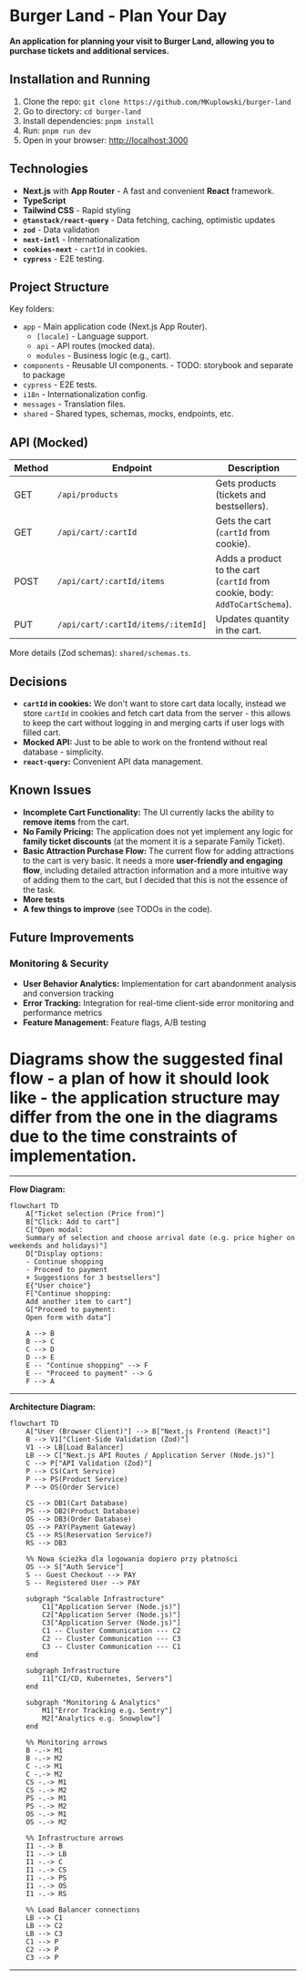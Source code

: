 # Burger Land - Plan Your Day

**An application for planning your visit to Burger Land, allowing you to purchase tickets and additional services.**

## Installation and Running

1. Clone the repo: `git clone https://github.com/MKuplowski/burger-land`
2. Go to directory: `cd burger-land`
3. Install dependencies: `pnpm install`
4. Run: `pnpm run dev`
5. Open in your browser: [http://localhost:3000](http://localhost:3000)

## Technologies

*   **Next.js** with **App Router** - A fast and convenient **React** framework.
*   **TypeScript**
*   **Tailwind CSS** - Rapid styling
*   **`@tanstack/react-query`** - Data fetching, caching, optimistic updates
*   **`zod`** - Data validation
*   **`next-intl`** - Internationalization
*   **`cookies-next`** - `cartId` in cookies.
*   **`cypress`** - E2E testing.

## Project Structure

Key folders:

*   `app` - Main application code (Next.js App Router).
    *   `[locale]` - Language support.
    *   `api` - API routes (mocked data).
    *   `modules` - Business logic (e.g., cart).
*   `components` - Reusable UI components. - TODO: storybook and separate to package
*   `cypress` - E2E tests.
*   `i18n` - Internationalization config.
*   `messages` - Translation files.
*   `shared` - Shared types, schemas, mocks, endpoints, etc.


## API (Mocked)

| Method | Endpoint                           | Description                                                                        |
| ------ | ---------------------------------- | ---------------------------------------------------------------------------------  |
| GET    | `/api/products`                    | Gets products (tickets and bestsellers).                                           |
| GET    | `/api/cart/:cartId`                | Gets the cart (`cartId` from cookie).                                              |
| POST   | `/api/cart/:cartId/items`          | Adds a product to the cart (`cartId` from cookie, body: `AddToCartSchema`).        |
| PUT    | `/api/cart/:cartId/items/:itemId]` | Updates quantity in the cart.                                                      |

More details (Zod schemas): `shared/schemas.ts`.

## Decisions

*   **`cartId` in cookies:** We don't want to store cart data locally, instead we store `cartId` in cookies and fetch cart data from the server - this allows to keep the cart without logging in and merging carts if user logs with filled cart.
*   **Mocked API:** Just to be able to work on the frontend without real database - simplicity.
*   **`react-query`:** Convenient API data management.

## Known Issues

*   **Incomplete Cart Functionality:** The UI currently lacks the ability to **remove items** from the cart.
*   **No Family Pricing:** The application does not yet implement any logic for **family ticket discounts** (at the moment it is a separate Family Ticket).
*   **Basic Attraction Purchase Flow:** The current flow for adding attractions to the cart is very basic. It needs a more **user-friendly and engaging flow**, including detailed attraction information and a more intuitive way of adding them to the cart, but I decided that this is not the essence of the task.
*   **More tests**
*   **A few things to improve** (see TODOs in the code).

## Future Improvements

### Monitoring & Security
* **User Behavior Analytics:** Implementation for cart abandonment analysis and conversion tracking
* **Error Tracking:** Integration for real-time client-side error monitoring and performance metrics
* **Feature Management:** Feature flags, A/B testing

# Diagrams show the suggested final flow - a plan of how it should look like - the application structure may differ from the one in the diagrams due to the time constraints of implementation.

---

**Flow Diagram:**

```mermaid
flowchart TD
    A["Ticket selection (Price from)"]
    B["Click: Add to cart"]
    C["Open modal: 
    Summary of selection and choose arrival date (e.g. price higher on weekends and holidays)"]
    D["Display options:
    - Continue shopping
    - Proceed to payment
    + Suggestions for 3 bestsellers"]
    E{"User choice"}
    F["Continue shopping:
    Add another item to cart"]
    G["Proceed to payment: 
    Open form with data"]
    
    A --> B
    B --> C
    C --> D
    D --> E
    E -- "Continue shopping" --> F
    E -- "Proceed to payment" --> G
    F --> A
```

---

**Architecture Diagram:**

```mermaid
flowchart TD
    A["User (Browser Client)"] --> B["Next.js Frontend (React)"]
    B --> V1["Client-Side Validation (Zod)"]
    V1 --> LB[Load Balancer]
    LB --> C["Next.js API Routes / Application Server (Node.js)"]
    C --> P["API Validation (Zod)"]
    P --> CS(Cart Service)
    P --> PS(Product Service)
    P --> OS(Order Service)
    
    CS --> DB1(Cart Database)
    PS --> DB2(Product Database)
    OS --> DB3(Order Database)
    OS --> PAY(Payment Gateway)
    CS --> RS(Reservation Service?)
    RS --> DB3

    %% Nowa ścieżka dla logowania dopiero przy płatności
    OS --> S["Auth Service"]
    S -- Guest Checkout --> PAY
    S -- Registered User --> PAY

    subgraph "Scalable Infrastructure"
        C1["Application Server (Node.js)"]
        C2["Application Server (Node.js)"]
        C3["Application Server (Node.js)"]
        C1 -- Cluster Communication --- C2
        C2 -- Cluster Communication --- C3
        C3 -- Cluster Communication --- C1
    end

    subgraph Infrastructure
        I1["CI/CD, Kubernetes, Servers"]
    end

    subgraph "Monitoring & Analytics"
        M1["Error Tracking e.g. Sentry"]
        M2["Analytics e.g. Snowplow"]
    end

    %% Monitoring arrows
    B -.-> M1
    B -.-> M2
    C -.-> M1
    C -.-> M2
    CS -.-> M1
    CS -.-> M2
    PS -.-> M1
    PS -.-> M2
    OS -.-> M1
    OS -.-> M2

    %% Infrastructure arrows
    I1 -.-> B
    I1 -.-> LB
    I1 -.-> C
    I1 -.-> CS
    I1 -.-> PS
    I1 -.-> OS
    I1 -.-> RS

    %% Load Balancer connections
    LB --> C1
    LB --> C2
    LB --> C3
    C1 --> P
    C2 --> P
    C3 --> P

```
---